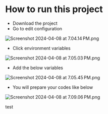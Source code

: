 # How to run this project

- Download the project
- Go to edit configuration

![Screenshot 2024-04-08 at 7.04.14 PM.png](files%2FScreenshot%202024-04-08%20at%207.04.14%E2%80%AFPM.png)

- Click environment variables

![Screenshot 2024-04-08 at 7.05.03 PM.png](files%2FScreenshot%202024-04-08%20at%207.05.03%E2%80%AFPM.png)


- Add the below variables

![Screenshot 2024-04-08 at 7.05.45 PM.png](files%2FScreenshot%202024-04-08%20at%207.05.45%E2%80%AFPM.png)

- You will prepare your codes like below

![Screenshot 2024-04-08 at 7.09.06 PM.png](files%2FScreenshot%202024-04-08%20at%207.09.06%E2%80%AFPM.png)



test